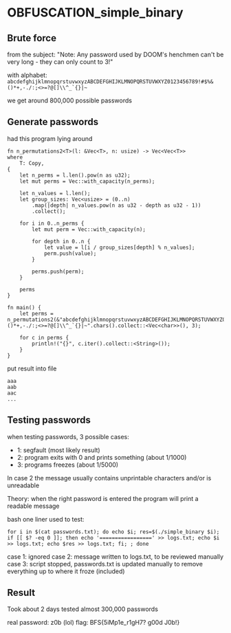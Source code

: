 # OBFUSCATION_simple_binary

## Brute force

from the subject: "Note: Any password used by DOOM's henchmen can't be very long - they can only count to 3!"

with alphabet: 
```abcdefghijklmnopqrstuvwxyzABCDEFGHIJKLMNOPQRSTUVWXYZ0123456789!#$%&()*+,-./:;<>=?@[]\\^_`{}|~```

we get around 800,000 possible passwords

## Generate passwords

had this program lying around

```
fn n_permutations2<T>(l: &Vec<T>, n: usize) -> Vec<Vec<T>>
where
    T: Copy,
{
    let n_perms = l.len().pow(n as u32);
    let mut perms = Vec::with_capacity(n_perms);

    let n_values = l.len();
    let group_sizes: Vec<usize> = (0..n)
        .map(|depth| n_values.pow(n as u32 - depth as u32 - 1))
        .collect();

    for i in 0..n_perms {
        let mut perm = Vec::with_capacity(n);

        for depth in 0..n {
            let value = l[i / group_sizes[depth] % n_values];
            perm.push(value);
        }

        perms.push(perm);
    }

    perms
}

fn main() {
    let perms = n_permutations2(&"abcdefghijklmnopqrstuvwxyzABCDEFGHIJKLMNOPQRSTUVWXYZ0123456789!#$%&()*+,-./:;<>=?@[]\\^_`{}|~".chars().collect::<Vec<char>>(), 3);

    for c in perms {
        println!("{}", c.iter().collect::<String>());
    }
}
```

put result into file

```
aaa
aab
aac
...
```

## Testing passwords

when testing passwords, 3 possible cases:
- 1: segfault (most likely result)
- 2: program exits with 0 and prints something (about 1/1000)
- 3: programs freezes (about 1/5000)

In case 2 the message usually contains unprintable characters and/or is unreadable

Theory: when the right password is entered the program will print a readable message

bash one liner used to test:
```
for i in $(cat passwords.txt); do echo $i; res=$(./simple_binary $i); if [[ $? -eq 0 ]]; then echo '=================' >> logs.txt; echo $i >> logs.txt; echo $res >> logs.txt; fi; ; done
```

case 1: ignored
case 2: message written to logs.txt, to be reviewed manually
case 3: script stopped, passwords.txt is updated manually to remove everything up to where it froze (included)

## Result

Took about 2 days
tested almost 300,000 passwords

real password: z0b (lol)
flag: BFS{5iMp1e_r1gH7? g00d J0b!}
